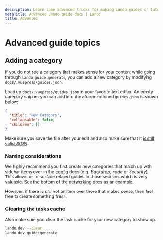 ```yaml
---
description: Learn some advanced tricks for making Lando guides or tutorials
metaTitle: Advanced Lando guide docs | Lando
title: Advanced
---
```


# Advanced guide topics

## Adding a category

If you do not see a category that makes sense for your content while going through `lando guide:generate`, you can add a new category by modifying `docs/.vuepress/guides.json`.

Load up `docs/.vuepress/guides.json` in your favorite text editor. An empty category snippet you can add into the aforementioned `guides.json` is shown below:

```json
{
  "title": "New Category",
  "collapsable": false,
  "children": []
}
```

Make sure you save the file after your edit and also make sure that it [is still valid JSON](https://jsonlint.com/).

### Naming considerations

We highly recommend you first create new categories that match up with sidebar items over in the [config](./../config/lando.html) docs (e.g. _Backdrop_, _node_ or _Security_). This allows us to surface related guides in those sections which is very valuable. See the bottom of the [networking docs](./../config/networking.md) as an example.

However, if there is _still_ not an item over there that makes sense, then feel free to create something fresh.

### Clearing the tasks cache

Also make sure you clear the task cache for your new category to show up.

```bash
lando.dev --clear
lando.dev guide:generate
```
